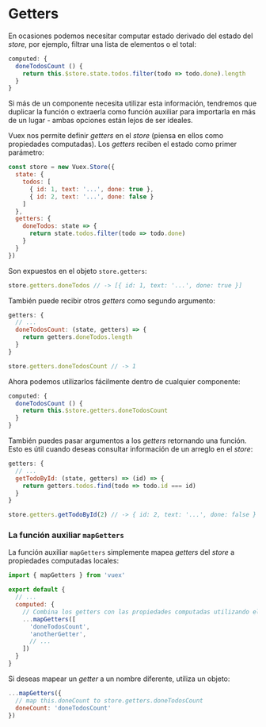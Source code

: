 # Getters

En ocasiones podemos necesitar computar estado derivado del estado del _store_, por ejemplo, filtrar una lista de elementos o el total:

``` js
computed: {
  doneTodosCount () {
    return this.$store.state.todos.filter(todo => todo.done).length
  }
}
```

Si más de un componente necesita utilizar esta información, tendremos que duplicar la función o extraerla como función auxiliar para importarla en más de un lugar - ambas opciones están lejos de ser ideales.

Vuex nos permite definir _getters_ en el _store_ (piensa en ellos como propiedades computadas). Los _getters_ reciben el estado como primer parámetro:

``` js
const store = new Vuex.Store({
  state: {
    todos: [
      { id: 1, text: '...', done: true },
      { id: 2, text: '...', done: false }
    ]
  },
  getters: {
    doneTodos: state => {
      return state.todos.filter(todo => todo.done)
    }
  }
})
```

Son expuestos en el objeto `store.getters`:

``` js
store.getters.doneTodos // -> [{ id: 1, text: '...', done: true }]
```

También puede recibir otros _getters_ como segundo argumento:

``` js
getters: {
  // ...
  doneTodosCount: (state, getters) => {
    return getters.doneTodos.length
  }
}
```

``` js
store.getters.doneTodosCount // -> 1
```

Ahora podemos utilizarlos fácilmente dentro de cualquier componente:

``` js
computed: {
  doneTodosCount () {
    return this.$store.getters.doneTodosCount
  }
}
```

También puedes pasar argumentos a los _getters_ retornando una función. Esto es útil cuando deseas consultar información de un arreglo en el _store_:
```js
getters: {
  // ...
  getTodoById: (state, getters) => (id) => {
    return getters.todos.find(todo => todo.id === id)
  }
}
```

``` js
store.getters.getTodoById(2) // -> { id: 2, text: '...', done: false }
```


### La función auxiliar `mapGetters`

La función auxiliar `mapGetters` simplemente mapea _getters_ del _store_ a propiedades computadas locales:

``` js
import { mapGetters } from 'vuex'

export default {
  // ...
  computed: {
    // Combina los getters con las propiedades computadas utilizando el operador de propagación
    ...mapGetters([
      'doneTodosCount',
      'anotherGetter',
      // ...
    ])
  }
}
```

Si deseas mapear un _getter_ a un nombre diferente, utiliza un objeto:

``` js
...mapGetters({
  // map this.doneCount to store.getters.doneTodosCount
  doneCount: 'doneTodosCount'
})
```
